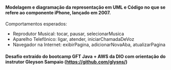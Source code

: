 #### Modelagem e diagramação da representação em UML e Código no que se refere ao componente iPhone, lançado em 2007.

Comportamentos esperados:
- Reprodutor Musical: tocar, pausar, selecionarMusica
- Aparelho Telefônico: ligar, atender, iniciarChamadaDeVoz
- Navegador na Internet: exibirPagina, adicionarNovaAba, atualizarPagina

#### Desafio extraído do bootcamp GFT Java + AWS da DIO com orientação do instrutor Gleyson Sampaio (https://github.com/glysns/)
